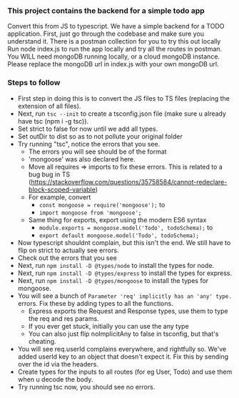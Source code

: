 ### This project contains the backend for a simple todo app

Convert this from JS to typescript.
We have a simple backend for a TODO application.
First, just go through the codebase and make sure you understand it. There is a postman collection for you to try this out locally
Run node index.js to run the app locally and try all the routes in postman.
You WILL need mongoDB running locally, or a cloud mongoDB instance. Please replace the mongoDB url in index.js with your own mongoDB url.

### Steps to follow

- First step in doing this is to convert the JS files to TS files (replacing the extension of all files).
- Next, run `tsc --init` to create a tsconfig.json file (make sure u already have tsc (npm i -g tsc)).
- Set strict to false for now until we add all types.
- Set outDir to dist so as to not pollute your original folder
- Try running "tsc", notice the errors that you see.
  - The errors you will see should be of the format
  - 'mongoose' was also declared here.
  - Move all requires => imports to fix these errors. This is related to a bug bug in TS (https://stackoverflow.com/questions/35758584/cannot-redeclare-block-scoped-variable)
  - For example, convert
    - `const mongoose = require('mongoose');` to
    - `import mongoose from 'mongoose';`
  - Same thing for exports, export using the modern ES6 syntax
    - `module.exports = mongoose.model('Todo', todoSchema);` to
    - `export default mongoose.model('Todo', todoSchema);`
- Now typescript shouldnt complain, but this isn't the end. We still have to flip on strict to actually see errors.
- Check out the errors that you see
- Next, run `npm install -D @types/node` to install the types for node.
- Next, run `npm install -D @types/express` to install the types for express.
- Next, run `npm install -D @types/mongoose` to install the types for mongoose.
- You will see a bunch of `Parameter 'req' implicitly has an 'any' type.` errors. Fix these by adding types to all the functions.
  - Express exports the Request and Response types, use them to type the req and res params.
  - If you ever get stuck, initially you can use the any type
  - You can also just flip noImplicitAny to false in tsconfig, but that's cheating.
- You will see req.userId complains everywhere, and rightfully so. We've added userId key to an object that doesn't expect it. Fix this by sending over the id via the headers.
- Create types for the inputs to all routes (for eg User, Todo) and use them when u decode the body.
- Try running tsc now, you should see no errors.
